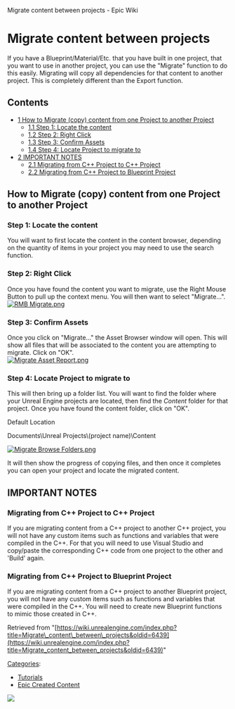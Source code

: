 Migrate content between projects - Epic Wiki                    

Migrate content between projects
================================

  
If you have a Blueprint/Material/Etc. that you have built in one project, that you want to use in another project, you can use the "Migrate" function to do this easily. Migrating will copy all dependencies for that content to another project. This is completely different than the Export function.  
  

Contents
--------

*   [1 How to Migrate (copy) content from one Project to another Project](#How_to_Migrate_.28copy.29_content_from_one_Project_to_another_Project)
    *   [1.1 Step 1: Locate the content](#Step_1:_Locate_the_content)
    *   [1.2 Step 2: Right Click](#Step_2:_Right_Click)
    *   [1.3 Step 3: Confirm Assets](#Step_3:_Confirm_Assets)
    *   [1.4 Step 4: Locate Project to migrate to](#Step_4:_Locate_Project_to_migrate_to)
*   [2 IMPORTANT NOTES](#IMPORTANT_NOTES)
    *   [2.1 Migrating from C++ Project to C++ Project](#Migrating_from_C.2B.2B_Project_to_C.2B.2B_Project)
    *   [2.2 Migrating from C++ Project to Blueprint Project](#Migrating_from_C.2B.2B_Project_to_Blueprint_Project)

How to Migrate (copy) content from one Project to another Project
-----------------------------------------------------------------

### Step 1: Locate the content

You will want to first locate the content in the content browser, depending on the quantity of items in your project you may need to use the search function.  
  

### Step 2: Right Click

Once you have found the content you want to migrate, use the Right Mouse Button to pull up the context menu. You will then want to select "Migrate...".  
[![RMB Migrate.png](https://d26ilriwvtzlb.cloudfront.net/2/22/RMB_Migrate.png)](/File:RMB_Migrate.png)  
  

### Step 3: Confirm Assets

Once you click on "Migrate..." the Asset Browser window will open. This will show all files that will be associated to the content you are attempting to migrate. Click on "OK".  
[![Migrate Asset Report.png](https://d26ilriwvtzlb.cloudfront.net/9/9b/Migrate_Asset_Report.png)](/File:Migrate_Asset_Report.png)  
  

### Step 4: Locate Project to migrate to

This will then bring up a folder list. You will want to find the folder where your Unreal Engine projects are located, then find the _Content_ folder for that project. Once you have found the content folder, click on "OK".

Default Location

Documents\\Unreal Projects\\(project name)\\Content

[![Migrate Browse Folders.png](https://d26ilriwvtzlb.cloudfront.net/3/3e/Migrate_Browse_Folders.png)](/File:Migrate_Browse_Folders.png)

  
  
It will then show the progress of copying files, and then once it completes you can open your project and locate the migrated content.  
  

IMPORTANT NOTES
---------------

### Migrating from C++ Project to C++ Project

If you are migrating content from a C++ project to another C++ project, you will not have any custom items such as functions and variables that were compiled in the C++. For that you will need to use Visual Studio and copy/paste the corresponding C++ code from one project to the other and 'Build' again.  
  

### Migrating from C++ Project to Blueprint Project

If you are migrating content from a C++ project to another Blueprint project, you will not have any custom items such as functions and variables that were compiled in the C++. You will need to create new Blueprint functions to mimic those created in C++.  
  

Retrieved from "[https://wiki.unrealengine.com/index.php?title=Migrate\_content\_between\_projects&oldid=6439](https://wiki.unrealengine.com/index.php?title=Migrate_content_between_projects&oldid=6439)"

[Categories](/Special:Categories "Special:Categories"):

*   [Tutorials](/Category:Tutorials "Category:Tutorials")
*   [Epic Created Content](/Category:Epic_Created_Content "Category:Epic Created Content")

  ![](https://tracking.unrealengine.com/track.png)